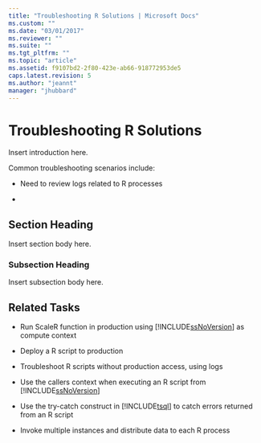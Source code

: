 ```yaml
---
title: "Troubleshooting R Solutions | Microsoft Docs"
ms.custom: ""
ms.date: "03/01/2017"
ms.reviewer: ""
ms.suite: ""
ms.tgt_pltfrm: ""
ms.topic: "article"
ms.assetid: f9107bd2-2f80-423e-ab66-918772953de5
caps.latest.revision: 5
ms.author: "jeannt"
manager: "jhubbard"
---
```

# Troubleshooting R Solutions
  Insert introduction here.  
  
 Common troubleshooting scenarios include:  
  
-   Need to review logs related to R processes  
  
-  
  
## Section Heading  
 Insert section body here.  
  
### Subsection Heading  
 Insert subsection body here.  
  
##  <a name="bkmk_RelatedTasks"></a> Related Tasks  
  
-   Run ScaleR function in production using [!INCLUDE[ssNoVersion](../a9notintoc/includes/ssnoversion-md.md)] as compute context  
  
-   Deploy a R script to production  
  
-   Troubleshoot R scripts without production access, using logs  
  
-   Use the callers context when executing an R script from [!INCLUDE[ssNoVersion](../a9notintoc/includes/ssnoversion-md.md)]  
  
-   Use the try-catch construct in [!INCLUDE[tsql](../a9notintoc/includes/tsql-md.md)] to catch errors returned from an R script  
  
-   Invoke multiple instances and distribute data to each R process  
  
  
